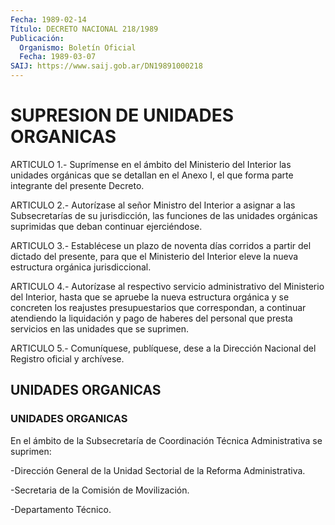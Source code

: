 ```yaml
---
Fecha: 1989-02-14
Título: DECRETO NACIONAL 218/1989
Publicación:
  Organismo: Boletín Oficial
  Fecha: 1989-03-07
SAIJ: https://www.saij.gob.ar/DN19891000218
---
```

# SUPRESION DE UNIDADES ORGANICAS

<a id="1"></a>
ARTICULO  1.-  Suprímense  en  el  ámbito  del  Ministerio del Interior las unidades orgánicas que se detallan en el  Anexo  I, el que forma parte integrante del presente Decreto.

<a id="2"></a>
ARTICULO  2.-  Autorízase  al  señor  Ministro  del Interior a asignar  a las Subsecretarías de su jurisdicción, las funciones  de las unidades orgánicas suprimidas que deban continuar ejerciéndose.

<a id="3"></a>
ARTICULO  3.-  Establécese un plazo de noventa días corridos a partir  del  dictado del  presente,  para  que  el  Ministerio  del Interior  eleve    la  nueva  estructura  orgánica  jurisdiccional.

<a id="4"></a>
ARTICULO  4.- Autorízase al respectivo servicio administrativo del  Ministerio  del  Interior,  hasta  que  se  apruebe  la  nueva estructura orgánica  y  se  concreten los reajustes presupuestarios que correspondan, a continuar  atendiendo  la liquidación y pago de haberes del personal que presta servicios en  las  unidades  que se suprimen.

<a id="5"></a>
ARTICULO  5.-  Comuníquese,  publíquese,  dese  a la Dirección Nacional del Registro oficial y archívese.

## UNIDADES ORGANICAS

### UNIDADES ORGANICAS

<a id="1"></a>
En  el  ámbito  de  la  Subsecretaría  de Coordinación Técnica Administrativa se suprimen:

-Dirección General de la Unidad Sectorial de la Reforma Administrativa.

-Secretaria de la Comisión de Movilización.

-Departamento Técnico.
